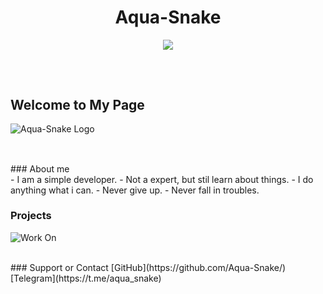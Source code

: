<div style="text-align:center"><h1>Aqua-Snake</h1></div>
<p align="center">
  <img src="https://i.ibb.co/nmNMqr6/aqlogo.png" />
</p>

##

<br>
<h2>Welcome to My Page </h2>

![Aqua-Snake Logo](https://media.giphy.com/media/oQKWEqvuxfHPIo77NN/giphy.gif)

##

<br>
### About me 
<br>
- I am a simple developer.
- Not a expert, but stil learn about things.
- I do anything what i can.
- Never give up.
- Never fall in troubles.

### Projects 
![Work On](https://i.ibb.co/h26VWqL/CyberBot.jpg)


<br>
### Support or Contact
[GitHub](https://github.com/Aqua-Snake/)
[Telegram](https://t.me/aqua_snake)
